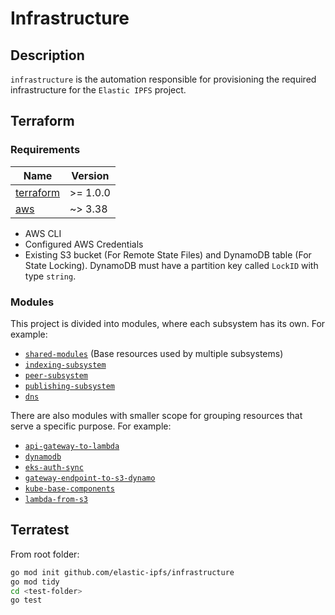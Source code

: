 # Infrastructure

## Description

`infrastructure` is the automation responsible for provisioning the required infrastructure for the `Elastic IPFS` project.

## Terraform

### Requirements

| Name | Version |
|------|---------|
| <a name="requirement_terraform"></a> [terraform](#requirement\_terraform) | >= 1.0.0 |
| <a name="requirement_aws"></a> [aws](#requirement\_aws) | ~> 3.38 |

- AWS CLI 
- Configured AWS Credentials
- Existing S3 bucket (For Remote State Files) and DynamoDB table (For State Locking). DynamoDB must have a partition key called `LockID` with type `string`.

### Modules

This project is divided into modules, where each subsystem has its own. For example:

- [`shared-modules`](terraform/shared-subsystem/shared-subsystem.md) (Base resources used by multiple subsystems)
- [`indexing-subsystem`](terraform/indexing-subsystem/indexing-subsystem.md)
- [`peer-subsystem`](terraform/peer-subsystem/peer-subsystem.md)
- [`publishing-subsystem`](terraform/publishing-subsystem/publishing-subsystem.md)
- [`dns`](terraform/dns/readme.md)

There are also modules with smaller scope for grouping resources that serve a specific purpose. For example:
- [`api-gateway-to-lambda`](terraform/modules/api-gateway-to-lambda/api-gateway-to-lambda.md)
- [`dynamodb`](terraform/modules/dynamodb/dynamodb.md)
- [`eks-auth-sync`](terraform/modules/eks-auth-sync/README.md)
- [`gateway-endpoint-to-s3-dynamo`](terraform/modules/gateway-endpoint-to-s3-dynamo/README.md)
- [`kube-base-components`](terraform/modules/kube-base-components/README.md)
- [`lambda-from-s3`](terraform/modules/lambda-from-s3/lambda-from-s3.md)

## Terratest

From root folder:
``` sh
go mod init github.com/elastic-ipfs/infrastructure
go mod tidy
cd <test-folder>
go test
```
